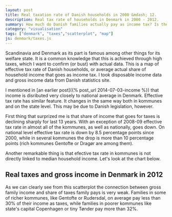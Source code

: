 ```yaml
---
layout: post
title: Real taxation rate of Danish households in 2000 &mdash; 12.
description: Real tax rate of households in Denmark in 2000 - 2012.
summary: How much do Danish families actually pay as income tax? Is the tax rate different in different parts of the country?
category: "visualisation"
tags: ["denmark", "taxes","scatterplot", "map"]
js: denmark/taxes.js
---
```


Scandinavia and Denmark as its part is famous among other things for its welfare state. It is a common knowledge that this is achieved through high taxes, which I want to confirm (or bust) with actual data. This is a map of effective tax rate of Danish households, or average actual share of household income that goes as income tax. I took disposable income data and gross income data from Danish statistics site.

<div id='taxes'></div>

I mentioned in [an earlier post]({% post_url 2014-07-03-income %}) that income is disributed very closely to national average in Denmark. Effective tax rate has similar feature. It changes in the same way both in kommunes and on the state level. This may be due to Danish legislation, however.

First thing that surprized me is that share of income that goes for taxes is declining sharply for last 13 years. With an exception of 2008-09 effective tax rate in almost all of the kommunes, as well as nationally, goes down. On national level effective tax rate is down by 8.5 percentage points since 2000, while in several kommunes the drop is more than 10 percentage points (rich kommunes Gentofte or Dragør are among them).

Another remarkable thing is that efective tax rate in kommunes is not directly linked to median household income. Let's look at the chart below.

<div id="scatter">
	<h2>Real taxes and gross income in Denmark in 2012</h2>
</div>

As we can clearly see from this scatterplot the connection between gross family income and share of taxes family pays is very weak. Families in some of richer kommunes, like Gentofte or Rudersdal, on average pay less than 30% of their income as taxes, while families in poorer kommunes like state's capital Copenhagen or tiny Tønder pay more than 32%.
